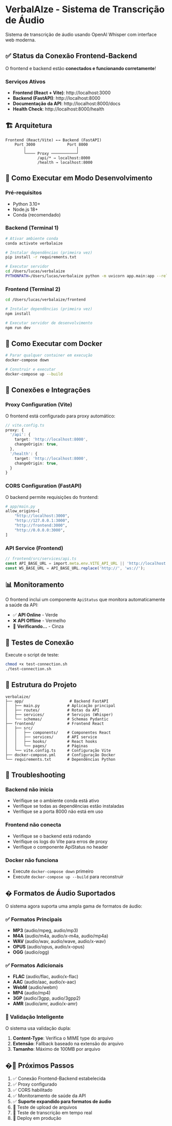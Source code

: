 # VerbalAIze - Sistema de Transcrição de Áudio

Sistema de transcrição de áudio usando OpenAI Whisper com interface web moderna.

## ✅ Status da Conexão Frontend-Backend

O frontend e backend estão **conectados e funcionando corretamente**!

### Serviços Ativos

- **Frontend (React + Vite)**: http://localhost:3000
- **Backend (FastAPI)**: http://localhost:8000
- **Documentação da API**: http://localhost:8000/docs
- **Health Check**: http://localhost:8000/health

## 🏗️ Arquitetura

```
Frontend (React/Vite) ←→ Backend (FastAPI)
    Port 3000              Port 8000
        │                      │
        └──── Proxy ───────────┘
              /api/* → localhost:8000
              /health → localhost:8000
```

## 🚀 Como Executar em Modo Desenvolvimento

### Pré-requisitos

- Python 3.10+
- Node.js 18+
- Conda (recomendado)

### Backend (Terminal 1)

```bash
# Ativar ambiente conda
conda activate verbalaize

# Instalar dependências (primeira vez)
pip install -r requirements.txt

# Executar servidor
cd /Users/lucas/verbalaize
PYTHONPATH=/Users/lucas/verbalaize python -m uvicorn app.main:app --reload --host 0.0.0.0 --port 8000
```

### Frontend (Terminal 2)

```bash
cd /Users/lucas/verbalaize/frontend

# Instalar dependências (primeira vez)
npm install

# Executar servidor de desenvolvimento
npm run dev
```

## 🐳 Como Executar com Docker

```bash
# Parar qualquer container em execução
docker-compose down

# Construir e executar
docker-compose up --build
```

## 🔗 Conexões e Integrações

### Proxy Configuration (Vite)

O frontend está configurado para proxy automático:

```typescript
// vite.config.ts
proxy: {
  '/api': {
    target: 'http://localhost:8000',
    changeOrigin: true,
  },
  '/health': {
    target: 'http://localhost:8000',
    changeOrigin: true,
  }
}
```

### CORS Configuration (FastAPI)

O backend permite requisições do frontend:

```python
# app/main.py
allow_origins=[
    "http://localhost:3000",
    "http://127.0.0.1:3000",
    "http://frontend:3000",
    "http://0.0.0.0:3000",
]
```

### API Service (Frontend)

```typescript
// frontend/src/services/api.ts
const API_BASE_URL = import.meta.env.VITE_API_URL || 'http://localhost:8000';
const WS_BASE_URL = API_BASE_URL.replace('http://', 'ws://');
```

## 📊 Monitoramento

O frontend inclui um componente `ApiStatus` que monitora automaticamente a saúde da API:

- ✅ **API Online** - Verde
- ❌ **API Offline** - Vermelho
- 🔄 **Verificando...** - Cinza

## 🧪 Testes de Conexão

Execute o script de teste:

```bash
chmod +x test-connection.sh
./test-connection.sh
```

## 📁 Estrutura do Projeto

```
verbalaize/
├── app/                    # Backend FastAPI
│   ├── main.py            # Aplicação principal
│   ├── routes/            # Rotas da API
│   ├── services/          # Serviços (Whisper)
│   └── schemas/           # Schemas Pydantic
├── frontend/              # Frontend React
│   ├── src/
│   │   ├── components/    # Componentes React
│   │   ├── services/      # API service
│   │   ├── hooks/         # React hooks
│   │   └── pages/         # Páginas
│   └── vite.config.ts     # Configuração Vite
├── docker-compose.yml     # Configuração Docker
└── requirements.txt       # Dependências Python
```

## 🔧 Troubleshooting

### Backend não inicia
- Verifique se o ambiente conda está ativo
- Verifique se todas as dependências estão instaladas
- Verifique se a porta 8000 não está em uso

### Frontend não conecta
- Verifique se o backend está rodando
- Verifique os logs do Vite para erros de proxy
- Verifique o componente ApiStatus no header

### Docker não funciona
- Execute `docker-compose down` primeiro
- Execute `docker-compose up --build` para reconstruir

## � Formatos de Áudio Suportados

O sistema agora suporta uma ampla gama de formatos de áudio:

### ✅ Formatos Principais
- **MP3** (audio/mpeg, audio/mp3)
- **M4A** (audio/m4a, audio/x-m4a, audio/mp4a) 
- **WAV** (audio/wav, audio/wave, audio/x-wav)
- **OPUS** (audio/opus, audio/x-opus)
- **OGG** (audio/ogg)

### ✅ Formatos Adicionais
- **FLAC** (audio/flac, audio/x-flac)
- **AAC** (audio/aac, audio/x-aac)
- **WebM** (audio/webm)
- **MP4** (audio/mp4)
- **3GP** (audio/3gpp, audio/3gpp2)
- **AMR** (audio/amr, audio/x-amr)

### 🔧 Validação Inteligente

O sistema usa validação dupla:
1. **Content-Type**: Verifica o MIME type do arquivo
2. **Extensão**: Fallback baseado na extensão do arquivo
3. **Tamanho**: Máximo de 100MB por arquivo

## �🎯 Próximos Passos

1. ✅ Conexão Frontend-Backend estabelecida
2. ✅ Proxy configurado
3. ✅ CORS habilitado
4. ✅ Monitoramento de saúde da API
5. ✅ **Suporte expandido para formatos de áudio**
6. 🔄 Teste de upload de arquivos
7. 🔄 Teste de transcrição em tempo real
8. 🔄 Deploy em produção
